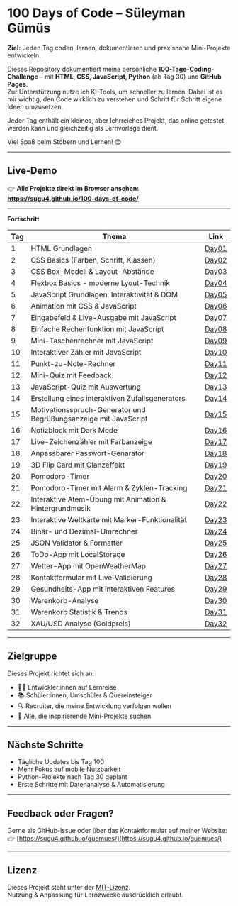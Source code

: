 # 100 Days of Code – Süleyman Gümüs

**Ziel:** Jeden Tag coden, lernen, dokumentieren und praxisnahe Mini-Projekte entwickeln.

Dieses Repository dokumentiert meine persönliche **100-Tage-Coding-Challenge** – mit **HTML, CSS, JavaScript, Python** (ab Tag 30) und **GitHub Pages**.  
Zur Unterstützung nutze ich KI-Tools, um schneller zu lernen. Dabei ist es mir wichtig, den Code wirklich zu verstehen und Schritt für Schritt eigene Ideen umzusetzen.  

Jeder Tag enthält ein kleines, aber lehrreiches Projekt, das online getestet werden kann und gleichzeitig als Lernvorlage dient.  

Viel Spaß beim Stöbern und Lernen! 😊

---

## Live-Demo

👉 **Alle Projekte direkt im Browser ansehen:**  
**https://sugu4.github.io/100-days-of-code/**

---

**Fortschritt**

| Tag | Thema            | Link            |
|-----|------------------|-----------------|
|   1 | HTML Grundlagen  | [Day01](./Day01)|
|   2 | CSS Basics (Farben, Schrift, Klassen) | [Day02](./Day02) |
|   3 | CSS Box-Modell & Layout-Abstände | [Day03](./Day03) |
|   4 | Flexbox Basics - moderne Lyout-Technik | [Day04](./Day04/) |
|   5 | JavaScript Grundlagen: Interaktivität & DOM | [Day05](./Day05/) |
|   6 | Animation mit CSS & JavaScript | [Day06](./Day06/) |
|   7 | Eingabefeld & Live-Ausgabe mit JavaScript | [Day07](./Day07/) |
|   8 | Einfache Rechenfunktion mit JavaScript | [Day08](./Day08/) |
|   9 | Mini-Taschenrechner mit JavaScript | [Day09](./Day09/) |
|  10 | Interaktiver Zähler mit JavaScript | [Day10](./Day10/) |
|  11 | Punkt-zu-Note-Rechner | [Day11](./Day11/) |
|  12 | Mini-Quiz mit Feedback | [Day12](./Day12/) |
|  13 | JavaScript-Quiz mit Auswertung | [Day13](./Day13/) |
|  14 | Erstellung eines interaktiven Zufallsgenerators | [Day14](./Day14/) |
|  15 | Motivationsspruch-Generator und Begrüßungsanzeige mit JavaScript | [Day15](./Day15/) |
|  16 | Notizblock mit Dark Mode | [Day16](./Day16/) |
|  17 | Live-Zeichenzähler mit Farbanzeige | [Day17](./Day17/) |
|  18 | Anpassbarer Passwort-Genarator | [Day18](./Day18/) |
|  19 | 3D Flip Card mit Glanzeffekt | [Day19](./Day19/) |
|  20 | Pomodoro-Timer | [Day20](./Day20/) |
|  21 | Pomodoro-Timer mit Alarm & Zyklen-Tracking | [Day21](./Day21/) |
|  22 | Interaktive Atem-Übung mit Animation & Hintergrundmusik | [Day22](./Day22/) |
|  23 | Interaktive Weltkarte mit Marker-Funktionalität | [Day23](./Day23/) |
|  24 | Binär- und Dezimal-Umrechner | [Day24](./Day24/) |
|  25 | JSON Validator & Formatter | [Day25](./Day25/) |
|  26 | ToDo-App mit LocalStorage | [Day26](./Day26/) |
|  27 | Wetter-App mit OpenWeatherMap | [Day27](./Day27/) |
|  28 | Kontaktformular mit Live‑Validierung | [Day28](./Day28/) |
|  29 | Gesundheits-App mit interaktiven Features | [Day29](./Day29/) |
|  30 | Warenkorb-Analyse | [Day30](./Day30/) |
|  31 | Warenkorb Statistik & Trends | [Day31](./Day31/) |
|  32 | XAU/USD Analyse (Goldpreis) | [Day32](./Day32/) |

---

## Zielgruppe

Dieses Projekt richtet sich an:

- 👩‍💻 Entwickler:innen auf Lernreise
- 📚 Schüler:innen, Umschüler & Quereinsteiger
- 🔍 Recruiter, die meine Entwicklung verfolgen wollen
- 🚀 Alle, die inspirierende Mini-Projekte suchen

---

## Nächste Schritte

- Tägliche Updates bis Tag 100
- Mehr Fokus auf mobile Nutzbarkeit
- Python-Projekte nach Tag 30 geplant
- Erste Schritte mit Datenanalyse & Automatisierung

---

## Feedback oder Fragen?

Gerne als GitHub-Issue oder über das Kontaktformular auf meiner Website:  
👉 [https://sugu4.github.io/guemues/](https://sugu4.github.io/guemues/)

---

## Lizenz

Dieses Projekt steht unter der [MIT-Lizenz](./LICENSE).  
Nutzung & Anpassung für Lernzwecke ausdrücklich erlaubt.